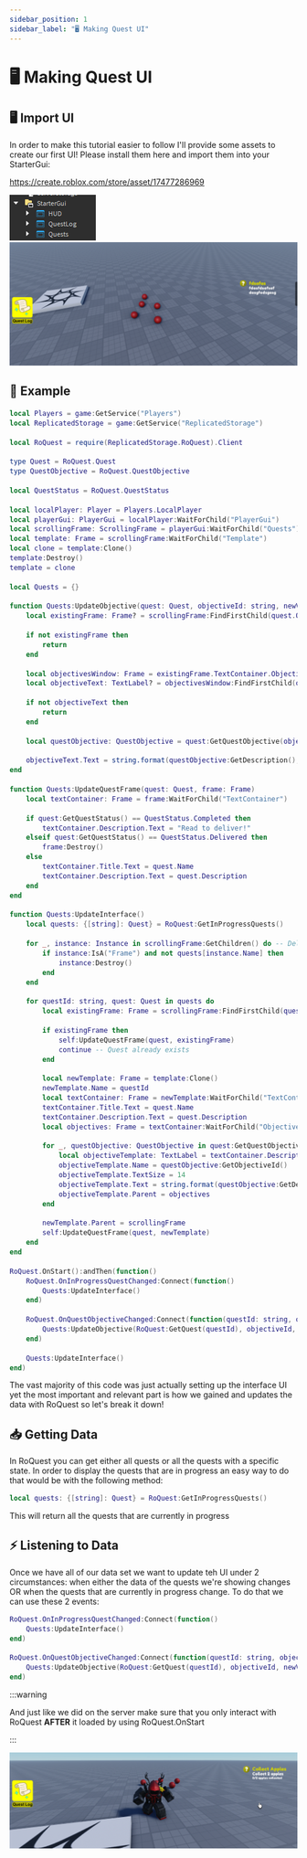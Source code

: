 ```yaml
---
sidebar_position: 1
sidebar_label: "🖥️ Making Quest UI"
---
```


# 🖥️ Making Quest UI

## 🖥️ Import UI

In order to make this tutorial easier to follow I'll provide some assets to create our first UI! Please install them here and import them into your StarterGui:

https://create.roblox.com/store/asset/17477286969

![](ScreenGuis.png)
![](UIExample.png)

## 👀 Example

```lua
local Players = game:GetService("Players")
local ReplicatedStorage = game:GetService("ReplicatedStorage")

local RoQuest = require(ReplicatedStorage.RoQuest).Client

type Quest = RoQuest.Quest
type QuestObjective = RoQuest.QuestObjective

local QuestStatus = RoQuest.QuestStatus

local localPlayer: Player = Players.LocalPlayer
local playerGui: PlayerGui = localPlayer:WaitForChild("PlayerGui")
local scrollingFrame: ScrollingFrame = playerGui:WaitForChild("Quests"):WaitForChild("Main"):WaitForChild("ScrollingFrame")
local template: Frame = scrollingFrame:WaitForChild("Template")
local clone = template:Clone()
template:Destroy()
template = clone

local Quests = {}

function Quests:UpdateObjective(quest: Quest, objectiveId: string, newValue: number)
	local existingFrame: Frame? = scrollingFrame:FindFirstChild(quest.QuestId)

	if not existingFrame then
		return
	end

	local objectivesWindow: Frame = existingFrame.TextContainer.Objectives
	local objectiveText: TextLabel? = objectivesWindow:FindFirstChild(objectiveId)

	if not objectiveText then
		return
	end

	local questObjective: QuestObjective = quest:GetQuestObjective(objectiveId)

	objectiveText.Text = string.format(questObjective:GetDescription(), newValue, questObjective:GetTargetProgress())
end

function Quests:UpdateQuestFrame(quest: Quest, frame: Frame)
	local textContainer: Frame = frame:WaitForChild("TextContainer")

	if quest:GetQuestStatus() == QuestStatus.Completed then
		textContainer.Description.Text = "Read to deliver!"
	elseif quest:GetQuestStatus() == QuestStatus.Delivered then
		frame:Destroy()
	else
		textContainer.Title.Text = quest.Name
		textContainer.Description.Text = quest.Description
	end
end

function Quests:UpdateInterface()
	local quests: {[string]: Quest} = RoQuest:GetInProgressQuests()

	for _, instance: Instance in scrollingFrame:GetChildren() do -- Delete quests that dont exit
		if instance:IsA("Frame") and not quests[instance.Name] then
			instance:Destroy()
		end
	end

	for questId: string, quest: Quest in quests do
		local existingFrame: Frame = scrollingFrame:FindFirstChild(questId)

		if existingFrame then
			self:UpdateQuestFrame(quest, existingFrame)
			continue -- Quest already exists
		end

		local newTemplate: Frame = template:Clone()
		newTemplate.Name = questId
		local textContainer: Frame = newTemplate:WaitForChild("TextContainer")
		textContainer.Title.Text = quest.Name
		textContainer.Description.Text = quest.Description
		local objectives: Frame = textContainer:WaitForChild("Objectives")

		for _, questObjective: QuestObjective in quest:GetQuestObjectives() do
			local objectiveTemplate: TextLabel = textContainer.Description:Clone()
			objectiveTemplate.Name = questObjective:GetObjectiveId()
			objectiveTemplate.TextSize = 14
			objectiveTemplate.Text = string.format(questObjective:GetDescription(), questObjective:Get(), questObjective:GetTargetProgress())
			objectiveTemplate.Parent = objectives
		end

		newTemplate.Parent = scrollingFrame
		self:UpdateQuestFrame(quest, newTemplate)
	end
end

RoQuest.OnStart():andThen(function()
	RoQuest.OnInProgressQuestChanged:Connect(function()
		Quests:UpdateInterface()
	end)

	RoQuest.OnQuestObjectiveChanged:Connect(function(questId: string, objectiveId: string, newValue: number)
		Quests:UpdateObjective(RoQuest:GetQuest(questId), objectiveId, newValue)
	end)
	
	Quests:UpdateInterface()
end)
```

The vast majority of this code was just actually setting up the interface UI yet the most important and relevant part is how we gained and updates the data with RoQuest so let's break it down!

## 📥 Getting Data

In RoQuest you can get either all quests or all the quests with a specific state. In order to display the quests that are in progress an easy way to do that would be with the following method:

```lua
local quests: {[string]: Quest} = RoQuest:GetInProgressQuests()
```

This will return all the quests that are currently in progress

## ⚡ Listening to Data

Once we have all of our data set we want to update teh UI under 2 circumstances: when either the data of the quests we're showing changes OR when the quests that are currently in progress change. To do that we can use these 2 events:

```lua
RoQuest.OnInProgressQuestChanged:Connect(function()
    Quests:UpdateInterface()
end)

RoQuest.OnQuestObjectiveChanged:Connect(function(questId: string, objectiveId: string, newValue: number)
    Quests:UpdateObjective(RoQuest:GetQuest(questId), objectiveId, newValue)
end)
```

:::warning

And just like we did on the server make sure that you only interact with RoQuest **AFTER** it loaded by using RoQuest.OnStart

:::

![](QuestUI.png)